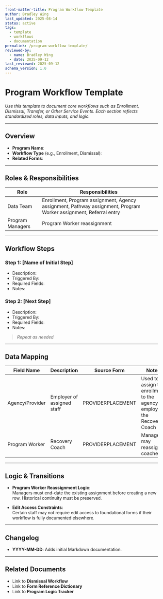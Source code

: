 ```yaml
---
front-matter-title: Program Workflow Template
author: Bradley Wing
last_updated: 2025-08-14
status: active
tags: 
  - template
  - workflows
  - documentation
permalink: /program-workflow-template/
reviewed-by:
  - name: Bradley Wing
  - date: 2025-09-12
last_reviewed: 2025-09-12
schema_version: 1.0
---
```


# Program Workflow Template

_Use this template to document core workflows such as Enrollment, Dismissal, Transfer, or Other Service Events. Each section reflects standardized roles, data inputs, and logic._

---

## Overview

- **Program Name**:  
- **Workflow Type** (e.g., Enrollment, Dismissal):  
- **Related Forms**:  

---

## Roles & Responsibilities

| Role              | Responsibilities                                      |
|-------------------|-------------------------------------------------------|
| Data Team         | Enrollment, Program assignment, Agency assignment, Pathway assignment, Program Worker assignment, Referral entry |
| Program Managers  | Program Worker reassignment                           |

---

## Workflow Steps

### Step 1: [Name of Initial Step]  

- Description:  
- Triggered By:  
- Required Fields:  
- Notes:

### Step 2: [Next Step]  

- Description:  
- Triggered By:  
- Required Fields:  
- Notes:

>_Repeat as needed_

---

## Data Mapping

| Field Name            | Description                          | Source Form         | Notes                          |
|-----------------------|--------------------------------------|---------------------|--------------------------------|
| Agency/Provider       | Employer of assigned staff           | PROVIDERPLACEMENT   | Used to assign the enrollment to the agency employing the Recovery Coach |
| Program Worker        | Recovery Coach                       | PROVIDERPLACEMENT   | Managers may reassign coaches  |

---

## Logic & Transitions

- **Program Worker Reassignment Logic**:  
  Managers must end-date the existing assignment before creating a new row. Historical continuity must be preserved.

- **Edit Access Constraints**:  
  Certain staff may not require edit access to foundational forms if their workflow is fully documented elsewhere.

---

## Changelog

- **YYYY-MM-DD**: Adds initial Markdown documentation.

---

## Related Documents

- Link to **Dismissal Workflow**
- Link to **Form Reference Dictionary**
- Link to **Program Logic Tracker**
